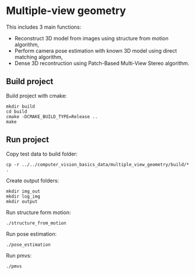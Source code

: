 # Multiple-view geometry
This includes 3 main functions:
* Reconstruct 3D model from images using structure from motion algorithm,
* Perform camera pose estimation with known 3D model using direct matching algorithm,
* Dense 3D recontruction using Patch-Based Multi-View Stereo algorithm.

## Build project
Build project with cmake:
```
mkdir build
cd build
cmake -DCMAKE_BUILD_TYPE=Release ..
make
```

## Run project
Copy test data to build folder:
```
cp -r ../../computer_vision_basics_data/multiple_view_geometry/build/* .
```

Create output folders:
```
mkdir img_out
mkdir log_img
mkdir output
```

Run structure form motion:
```
./structure_from_motion
```

Run pose estimation:
```
./pose_estimation
```

Run pmvs:
```
./pmvs
```
